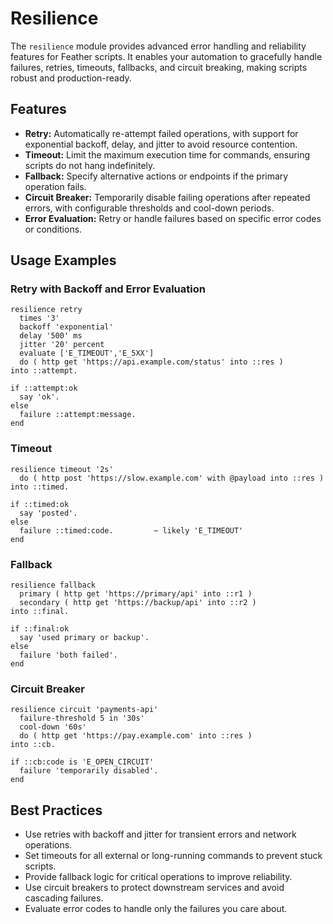 # Resilience

The `resilience` module provides advanced error handling and reliability features for Feather scripts. It enables your automation to gracefully handle failures, retries, timeouts, fallbacks, and circuit breaking, making scripts robust and production-ready.

## Features

- **Retry:** Automatically re-attempt failed operations, with support for exponential backoff, delay, and jitter to avoid resource contention.
- **Timeout:** Limit the maximum execution time for commands, ensuring scripts do not hang indefinitely.
- **Fallback:** Specify alternative actions or endpoints if the primary operation fails.
- **Circuit Breaker:** Temporarily disable failing operations after repeated errors, with configurable thresholds and cool-down periods.
- **Error Evaluation:** Retry or handle failures based on specific error codes or conditions.

## Usage Examples

### Retry with Backoff and Error Evaluation

```sky
resilience retry
  times '3'
  backoff 'exponential'
  delay '500' ms
  jitter '20' percent
  evaluate ['E_TIMEOUT','E_5XX']
  do ( http get 'https://api.example.com/status' into ::res )
into ::attempt.

if ::attempt:ok
  say 'ok'.
else
  failure ::attempt:message.
end
```

### Timeout

```sky
resilience timeout '2s'
  do ( http post 'https://slow.example.com' with @payload into ::res )
into ::timed.

if ::timed:ok
  say 'posted'.
else
  failure ::timed:code.         ~ likely 'E_TIMEOUT'
end
```

### Fallback

```sky
resilience fallback
  primary ( http get 'https://primary/api' into ::r1 )
  secondary ( http get 'https://backup/api' into ::r2 )
into ::final.

if ::final:ok
  say 'used primary or backup'.
else
  failure 'both failed'.
end
```

### Circuit Breaker

```sky
resilience circuit 'payments-api'
  failure-threshold 5 in '30s'
  cool-down '60s'
  do ( http get 'https://pay.example.com' into ::res )
into ::cb.

if ::cb:code is 'E_OPEN_CIRCUIT'
  failure 'temporarily disabled'.
end
```

## Best Practices

- Use retries with backoff and jitter for transient errors and network operations.
- Set timeouts for all external or long-running commands to prevent stuck scripts.
- Provide fallback logic for critical operations to improve reliability.
- Use circuit breakers to protect downstream services and avoid cascading failures.
- Evaluate error codes to handle only the failures you care about.
